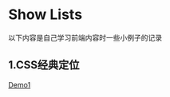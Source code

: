 Show Lists
==========
以下内容是自己学习前端内容时一些小例子的记录

1.CSS经典定位
----
[Demo1](http:/calmound.github.io/web_study/csslayout/CSS_layout1.html)
